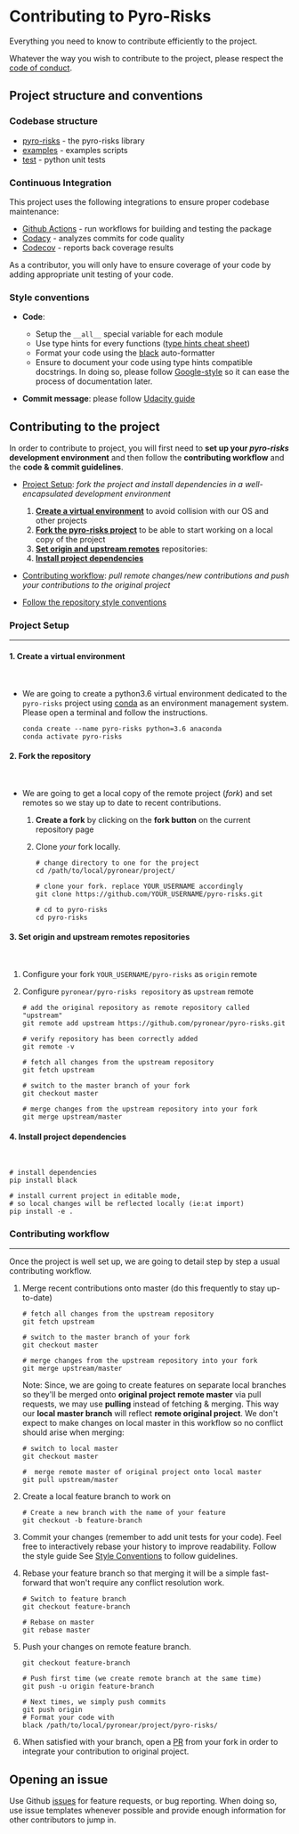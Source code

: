 # Contributing to Pyro-Risks

Everything you need to know to contribute efficiently to the project.

Whatever the way you wish to contribute to the project, please respect the [code of conduct](CODE_OF_CONDUCT.md).

## Project structure and conventions

### Codebase structure

- [pyro-risks](https://github.com/pyronear/pyro-risks/tree/master/pyro_risks) - the pyro-risks library
- [examples](https://github.com/pyronear/pyro-risks/tree/master/scripts) - examples scripts
- [test](https://github.com/pyronear/pyro-risks/blob/master/test) - python unit tests

### Continuous Integration

This project uses the following integrations to ensure proper codebase maintenance:

- [Github Actions](https://docs.github.com/en/free-pro-team@latest/actions/guides/about-continuous-integration) - run workflows for building and testing the package
- [Codacy](https://www.codacy.com/) - analyzes commits for code quality
- [Codecov](https://codecov.io/) - reports back coverage results

As a contributor, you will only have to ensure coverage of your code by adding appropriate unit testing of your code.

### Style conventions

- **Code**:
  - Setup the `__all__` special variable for each module
  - Use type hints for every functions ([type hints cheat sheet](https://mypy.readthedocs.io/en/stable/cheat_sheet_py3.html))
  - Format your code using the [black](https://github.com/psf/black) auto-formatter
  - Ensure to document your code using type hints compatible docstrings. In doing so, please follow [Google-style](https://sphinxcontrib-napoleon.readthedocs.io/en/latest/example_google.html) so it can ease the process of documentation later.

- **Commit message**: please follow [Udacity guide](http://udacity.github.io/git-styleguide/)

## Contributing to the project

In order to contribute to project, you will first need to **set up your *pyro-risks* development environment** and then follow the **contributing workflow** and the **code & commit guidelines**.

- [Project Setup](#project-setup): *fork the project and install dependencies in a well-encapsulated development environment*

    1. [**Create a virtual environment**](#create-a-virtual-environment) to avoid collision with our OS and other projects
    2. [**Fork the pyro-risks project**](#fork-the-repository) to be able to start working on a local copy of the project
    3. [**Set origin and upstream remotes**](#set-origin-and-upstream-remotes-repositories) repositories:
    4. [**Install project dependencies**](#install-project-dependencies)

- [Contributing workflow](#contributing-workflow): *pull remote changes/new contributions and push your contributions to the original project*

- [Follow the repository style conventions](#style-conventions)

### Project Setup

* * *

#### 1. Create a virtual environment

<br>

- We are going to create a python3.6 virtual environment dedicated to the `pyro-risks` project using [conda](https://docs.conda.io/en/latest/) as an environment management system. Please open a terminal and follow the instructions.

    ```shell
    conda create --name pyro-risks python=3.6 anaconda 
    conda activate pyro-risks
    ```

#### 2. Fork the repository

<br>

- We are going to get a local copy of the remote project (*fork*) and set remotes so we stay up to date to recent contributions.

    1. **Create a fork** by clicking on the **fork button** on the current repository page

    2. Clone *your* fork locally.

        ```shell
        # change directory to one for the project
        cd /path/to/local/pyronear/project/

        # clone your fork. replace YOUR_USERNAME accordingly
        git clone https://github.com/YOUR_USERNAME/pyro-risks.git

        # cd to pyro-risks
        cd pyro-risks
        ```

#### 3. Set origin and upstream remotes repositories

<br>

1. Configure your fork `YOUR_USERNAME/pyro-risks` as `origin` remote

2. Configure `pyronear/pyro-risks repository` as `upstream` remote

    ```shell
    # add the original repository as remote repository called "upstream"
    git remote add upstream https://github.com/pyronear/pyro-risks.git

    # verify repository has been correctly added
    git remote -v

    # fetch all changes from the upstream repository
    git fetch upstream

    # switch to the master branch of your fork
    git checkout master

    # merge changes from the upstream repository into your fork
    git merge upstream/master
    ```

#### 4. Install project dependencies

<br>

```shell
# install dependencies
pip install black

# install current project in editable mode,
# so local changes will be reflected locally (ie:at import)
pip install -e .
```

### Contributing workflow

* * *

Once the project is well set up, we are going to detail step by step a usual contributing workflow.

1. Merge recent contributions onto master (do this frequently to stay up-to-date)

    ```shell
    # fetch all changes from the upstream repository
    git fetch upstream

    # switch to the master branch of your fork
    git checkout master

    # merge changes from the upstream repository into your fork
    git merge upstream/master
    ```

    Note: Since, we are going to create features on separate local branches so they'll be merged onto **original project remote master** via pull requests, we may use **pulling** instead of fetching & merging. This way our **local master branch** will reflect **remote original project**. We don't expect to make changes on local master in this workflow so no conflict should arise when merging:

    ```shell
    # switch to local master
    git checkout master

    #  merge remote master of original project onto local master
    git pull upstream/master
    ```

2. Create a local feature branch to work on

    ```shell
    # Create a new branch with the name of your feature
    git checkout -b feature-branch
    ```

3. Commit your changes (remember to add unit tests for your code). Feel free to interactively rebase your history to improve readability. Follow the style guide See [Style Conventions](#style-conventions) to follow guidelines.

4. Rebase your feature branch so that merging it will be a simple fast-forward that won't require any conflict resolution work.

    ```shell
    # Switch to feature branch
    git checkout feature-branch

    # Rebase on master
    git rebase master
    ```

5. Push your changes on remote feature branch.

    ```shell
    git checkout feature-branch

    # Push first time (we create remote branch at the same time)
    git push -u origin feature-branch

    # Next times, we simply push commits
    git push origin
    # Format your code with 
    black /path/to/local/pyronear/project/pyro-risks/
    ```

6. When satisfied with your branch, open a [PR](https://help.github.com/en/articles/creating-a-pull-request-from-a-fork) from your fork in order to integrate your contribution to original project.

## Opening an issue

Use Github [issues](https://github.com/pyronear/pyro-risks/issues) for feature requests, or bug reporting. When doing so, use issue templates whenever possible and provide enough information for other contributors to jump in.
